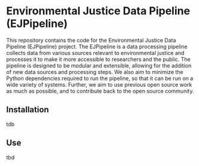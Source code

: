 # Environmental Justice Data Pipeline (EJPipeline)

This repository contains the code for the Environmental Justice Data Pipeline (EJPipeline) project. The EJPipeline is a data processing pipeline collects data from various sources relevant to environmental justice and processes it to make it more accessible to researchers and the public. The pipeline is designed to be modular and extensible, allowing for the addition of new data sources and processing steps. We also aim to minimize the Python dependencies required to run the pipeline, so that it can be run on a wide variety of systems. Further, we aim to use previous open source work as much as possible, and to contribute back to the open source community.

## Installation

tdb

## Use

tbd

